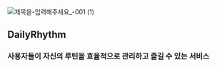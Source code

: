 ![제목을-입력해주세요_-001 (1)](https://github.com/user-attachments/assets/d2227488-0e84-4d7d-b2f3-17fce13008ec)


## DailyRhythm
### 사용자들이 자신의 루틴을 효율적으로 관리하고 즐길 수 있는 서비스
